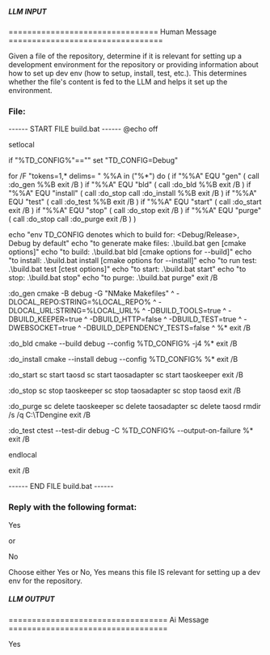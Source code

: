 ##### LLM INPUT #####
================================ Human Message =================================

Given a file of the repository, determine if it is relevant for setting up a development environment for the repository or providing information about how to set up dev env (how to setup, install, test, etc.). This determines whether the file's content is fed to the LLM and helps it set up the environment.

### File:
------ START FILE build.bat ------
@echo off 

setlocal

if "%TD_CONFIG%"=="" set "TD_CONFIG=Debug"

for /F "tokens=1,* delims= " %%A in ("%*") do (
    if "%%A" EQU "gen" (
        call :do_gen %%B
        exit /B
    )
    if "%%A" EQU "bld" (
        call :do_bld %%B
        exit /B
    )
    if "%%A" EQU "install" (
        call :do_stop
        call :do_install %%B
        exit /B
    )
    if "%%A" EQU "test" (
        call :do_test %%B
        exit /B
    )
    if "%%A" EQU "start" (
        call :do_start
        exit /B
    )
    if "%%A" EQU "stop" (
        call :do_stop
        exit /B
    )
    if "%%A" EQU "purge" (
        call :do_stop
        call :do_purge
        exit /B
    )
)

echo "env TD_CONFIG denotes which to build for: <Debug/Release>, Debug by default"
echo "to generate make files: .\build.bat gen [cmake options]"
echo "to build:               .\build.bat bld [cmake options for --build]"
echo "to install:             .\build.bat install [cmake options for --install]"
echo "to run test:            .\build.bat test [ctest options]"
echo "to start:               .\build.bat start"
echo "to stop:                .\build.bat stop"
echo "to purge:               .\build.bat purge"
exit /B

:do_gen
cmake -B debug -G "NMake Makefiles" ^
        -DLOCAL_REPO:STRING=%LOCAL_REPO% ^
        -DLOCAL_URL:STRING=%LOCAL_URL% ^
        -DBUILD_TOOLS=true ^
        -DBUILD_KEEPER=true ^
        -DBUILD_HTTP=false ^
        -DBUILD_TEST=true ^
        -DWEBSOCKET=true ^
        -DBUILD_DEPENDENCY_TESTS=false ^
        %*
exit /B

:do_bld
cmake --build debug --config %TD_CONFIG% -j4 %*
exit /B

:do_install
cmake --install debug --config %TD_CONFIG% %*
exit /B

:do_start
sc start taosd
sc start taosadapter
sc start taoskeeper
exit /B

:do_stop
sc stop taoskeeper
sc stop taosadapter
sc stop taosd
exit /B

:do_purge
sc delete taoskeeper
sc delete taosadapter
sc delete taosd
rmdir /s /q C:\TDengine
exit /B

:do_test
ctest --test-dir debug -C %TD_CONFIG% --output-on-failure %*
exit /B

endlocal

exit /B

------ END FILE build.bat ------

### Reply with the following format:

<rel>Yes</rel>

or

<rel>No</rel>

Choose either Yes or No, Yes means this file IS relevant for setting up a dev env for the repository.

##### LLM OUTPUT #####
================================== Ai Message ==================================

<rel>Yes</rel>